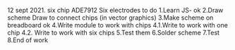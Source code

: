 12 sept 2021.
six chip ADE7912 
Six electrodes
to do
1.Learn JS- ok
2.Draw scheme Draw to connect chips (in vector graphics)
3.Make scheme on breadboard ok
4.Write module to work with chips
4.1.Write to work with one chip
4.2. Write to work with six chips
5.Test them
6.Solder scheme
7.Test 
8.End of work

